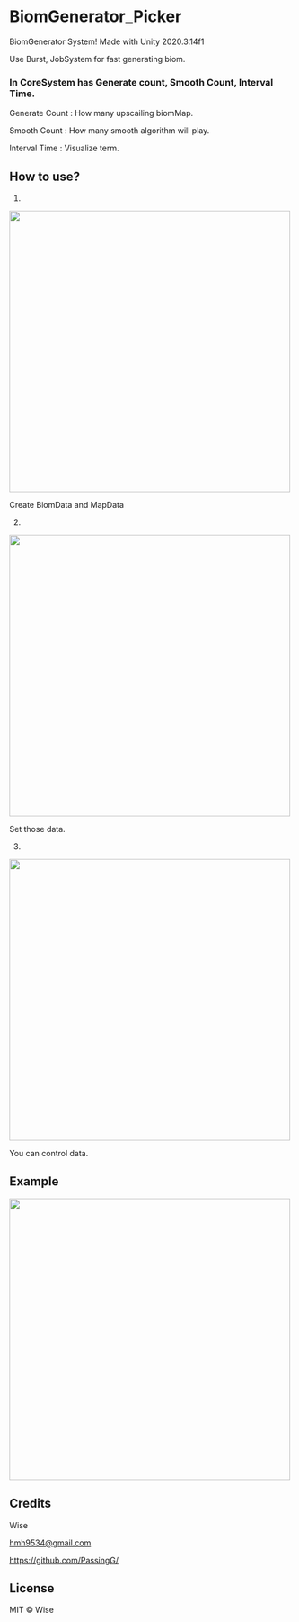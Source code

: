# BiomGenerator_Picker
 BiomGenerator System!
 Made with Unity 2020.3.14f1
 
 Use Burst, JobSystem for fast generating biom.
 
 
 ### In CoreSystem has Generate count, Smooth Count, Interval Time.
 
 
 Generate Count : How many upscailing biomMap.
 
 Smooth Count : How many smooth algorithm will play.
 
 Interval Time : Visualize term.

 ## How to use?
 
 1.
 <img src = "https://user-images.githubusercontent.com/49996889/130202920-3c8c4826-7642-4c8f-9eda-a367b26582a5.png" width="500">
 
 Create BiomData and MapData
 
 2.
 <img src = "https://user-images.githubusercontent.com/49996889/130202814-adeb098a-91cd-47d1-8a62-ca08d71ad258.png" width="500">

 Set those data.
 
 3.
 <img src = "https://user-images.githubusercontent.com/49996889/130203037-c7c51489-d094-4f8f-8d27-df56d8bcd400.png" width="500">
 
 You can control data.
 
 ## Example
 
 <img src = "https://user-images.githubusercontent.com/49996889/130203692-771c3a2e-9203-4cdd-9daf-612354b54d98.gif" width="500">
 
 
 ## Credits
 
 Wise
 
 hmh9534@gmail.com
 
 https://github.com/PassingG/
 
 ## License
 
 MIT © Wise
